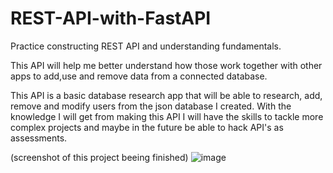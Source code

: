 # REST-API-with-FastAPI
 Practice constructing REST API and understanding fundamentals.

 This API will help me better understand how those work together with other apps to add,use and remove data from a connected database.

 This API is a basic database research app that will be able to research, add, remove and modify users from the json database I created. With the knowledge I will get from making this API I will have the skills to tackle more complex projects and maybe in the future be able to hack API's as assessments.
 
(screenshot of this project beeing finished)
 ![image](https://github.com/Rjibaraoko/REST-API-with-FastAPI/assets/22316233/28ab6a6c-56c9-4e94-9f5d-335330f8f085)

